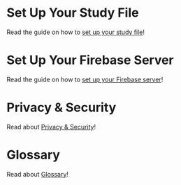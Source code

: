 # Set Up Your Study File

Read the guide on how to [set up your study file](./study-file-setup.md)!

# Set Up Your Firebase Server

Read the guide on how to [set up your Firebase server](./firebase-setup.md)!

# Privacy & Security

Read about [Privacy & Security](./privacy-and-security.md)!

# Glossary

Read about [Glossary](./glossary.md)!
